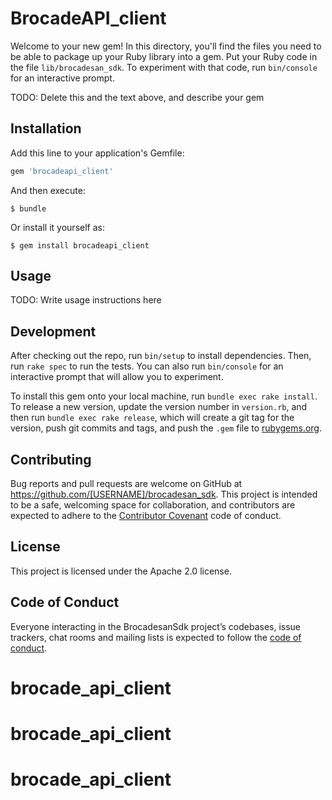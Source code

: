 # BrocadeAPI_client

Welcome to your new gem! In this directory, you'll find the files you need to be able to package up your Ruby library into a gem. Put your Ruby code in the file `lib/brocadesan_sdk`. To experiment with that code, run `bin/console` for an interactive prompt.

TODO: Delete this and the text above, and describe your gem

## Installation

Add this line to your application's Gemfile:

```ruby
gem 'brocadeapi_client'
```

And then execute:

    $ bundle

Or install it yourself as:

    $ gem install brocadeapi_client

## Usage

TODO: Write usage instructions here

## Development

After checking out the repo, run `bin/setup` to install dependencies. Then, run `rake spec` to run the tests. You can also run `bin/console` for an interactive prompt that will allow you to experiment.

To install this gem onto your local machine, run `bundle exec rake install`. To release a new version, update the version number in `version.rb`, and then run `bundle exec rake release`, which will create a git tag for the version, push git commits and tags, and push the `.gem` file to [rubygems.org](https://rubygems.org).

## Contributing

Bug reports and pull requests are welcome on GitHub at https://github.com/[USERNAME]/brocadesan_sdk. This project is intended to be a safe, welcoming space for collaboration, and contributors are expected to adhere to the [Contributor Covenant](http://contributor-covenant.org) code of conduct.

## License

This project is licensed under the Apache 2.0 license.

## Code of Conduct

Everyone interacting in the BrocadesanSdk project’s codebases, issue trackers, chat rooms and mailing lists is expected to follow the [code of conduct](https://github.com/[USERNAME]/brocadesan_sdk/blob/master/CODE_OF_CONDUCT.md).
# brocade_api_client
# brocade_api_client
# brocade_api_client
